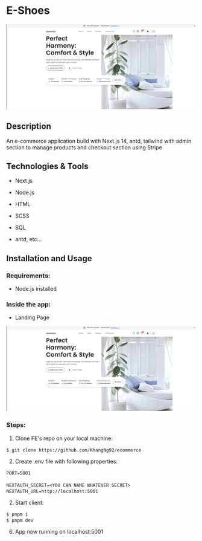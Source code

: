 # E-Shoes
<img src="readmeImages/home_banner.png"/>

## Description

An e-commerce application build with Next.js 14, antd, tailwind with admin section to manage products and checkout section using Stripe

<!-- View the <a href = "https://e-shoes.herokuapp.com/">site</a> -->

## Technologies & Tools

* Next.js

* Node.js

* HTML

* SCSS 

* SQL

* antd, etc...

## Installation and Usage

### Requirements:

* Node.js installed

### Inside the app:

- Landing Page

<img src="readmeImages/home_banner.png"/>



### Steps:
1. Clone FE's repo on your local machine:
```
$ git clone https://github.com/KhangNg92/ecommerce
```
2. Create .env file with following properties:

```
PORT=5001

NEXTAUTH_SECRET=<YOU CAN NAME WHATEVER SECRET>
NEXTAUTH_URL=http://localhost:5001
```
2. Start client:
```
$ pnpm i
$ pnpm dev
```
6. App now running on localhost:5001